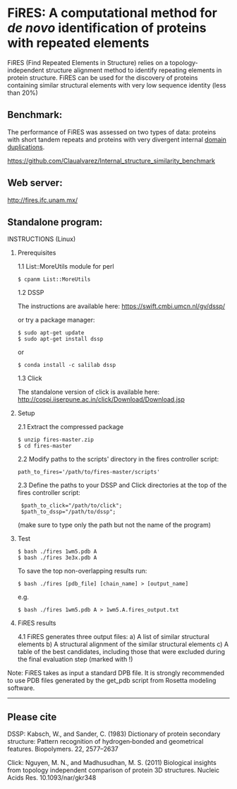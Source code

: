 #               FiRES: A computational method for *de novo* identification of proteins with repeated elements    	#

FiRES (Find Repeated Elements in Structure) relies on a topology-independent structure alignment method to identify repeating elements in protein structure.
FiRES can be used for the discovery of proteins containing similar structural elements with very low
sequence identity (less than 20%)

## Benchmark:
The performance of FiRES was assessed on two types of data: proteins with short tandem
repeats and proteins with very divergent internal [domain duplications](MALIDUP_set/malidup_fires_binary.tsv).

https://github.com/Claualvarez/Internal_structure_similarity_benchmark

## Web server: 
http://fires.ifc.unam.mx/

## Standalone program:
INSTRUCTIONS 
(Linux)

1) Prerequisites

   1.1 List::MoreUtils module for perl
   
       $ cpanm List::MoreUtils
   
   1.2 DSSP
   
     The instructions are available here: https://swift.cmbi.umcn.nl/gv/dssp/
     
     or try a package manager:
 
       $ sudo apt-get update
       $ sudo apt-get install dssp

     or
     
       $ conda install -c salilab dssp

   1.3 Click

      The standalone version of click is available here:
       http://cospi.iiserpune.ac.in/click/Download/Download.jsp


2) Setup

   2.1 Extract the compressed package
      
       $ unzip fires-master.zip
       $ cd fires-master

   2.2 Modify paths to the scripts' directory in the fires controller script:

       path_to_fires='/path/to/fires-master/scripts'

   2.3 Define the paths to your DSSP and Click directories at 
   the top of the fires controller script:
   
        $path_to_click="/path/to/click";
        $path_to_dssp="/path/to/dssp";

   (make sure to type only the path but not the name of the program)

   
3) Test

       $ bash ./fires 1wm5.pdb A
       $ bash ./fires 3e3x.pdb A
       
   To save the top non-overlapping results run:
   
       $ bash ./fires [pdb_file] [chain_name] > [output_name]
       
   e.g.
   
       $ bash ./fires 1wm5.pdb A > 1wm5.A.fires_output.txt

4) FiRES results

   4.1 FiRES generates three output files:
       a) A list of similar structural elements
       b) A structural alignment of the similar structural elements
       c) A table of the best candidates, including those that were 
	 excluded during the final evaluation step (marked with !)
	 

Note: FiRES takes as input a standard DPB file. It is strongly recommended to use
      PDB files generated by the get_pdb script from Rosetta modeling software.

______________________________________________________
## Please cite

DSSP:
Kabsch, W., and Sander, C. (1983) Dictionary of protein secondary structure: Pattern
recognition of hydrogen‐bonded and geometrical features. Biopolymers. 22, 2577–2637

Click:
Nguyen, M. N., and Madhusudhan, M. S. (2011) Biological insights from topology
independent comparison of protein 3D structures. Nucleic Acids Res. 10.1093/nar/gkr348

